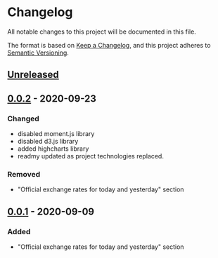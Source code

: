 # Changelog
All notable changes to this project will be documented in this file.

The format is based on [Keep a Changelog](https://keepachangelog.com/en/1.0.0/),
and this project adheres to [Semantic Versioning](https://semver.org/spec/v2.0.0.html).

## [Unreleased]

## [0.0.2] - 2020-09-23
### Changed
- disabled moment.js library
- disabled d3.js library
- added highcharts library
- readmy updated as project technologies replaced.

### Removed
- "Official exchange rates for today and yesterday" section

## [0.0.1] - 2020-09-09
### Added
- "Official exchange rates for today and yesterday" section



[Unreleased]: https://github.com/KathrinShpigel/CurrencyInformant/commits/master
[0.0.2]: https://github.com/KathrinShpigel/CurrencyInformant/commit/bb5173c5e81f32b21a6c61c7963626240f1930aa
[0.0.1]: https://github.com/KathrinShpigel/CurrencyInformant/commit/c638a11efd07f6c399d50e312e87fdcc8d567743